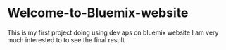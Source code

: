 # Welcome-to-Bluemix-website
This is my first project doing using dev aps on bluemix website
I  am very much interested to to see the final result
